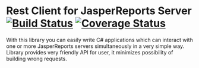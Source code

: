 Rest Client for JasperReports Server [![Build Status](https://travis-ci.org/netinhoteixeira/jrs-rest-csharp-client.svg?branch=master)](https://travis-ci.org/netinhoteixeira/jrs-rest-csharp-client) [![Coverage Status](https://coveralls.io/repos/netinhoteixeira/jrs-rest-csharp-client/badge.png?branch=master)](https://coveralls.io/r/netinhoteixeira/jrs-rest-csharp-client?branch=master)
=========================================

With this library you can easily write C# applications which can interact with one or more JasperReports servers simultaneously in a very simple way. Library provides very friendly API for user, it minimizes possibility of building wrong requests.
